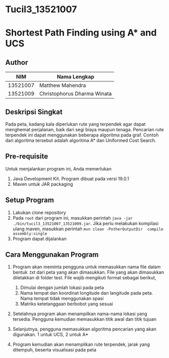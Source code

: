 # Tucil3_13521007
# Shortest Path Finding using A* and UCS
## Author
| NIM | Nama Lengkap |
| --- | ------------ |
| 13521007 | Matthew Mahendra |
| 13521009 | Christophorus Dharma Winata |

## Deskripsi Singkat
Pada peta, kadang kala diperlukan rute yang terpendek agar dapat menghemat perjalanan, baik dari segi biaya maupun tenaga. Pencarian rute terpendek ini dapat menggunakan beberapa algoritma pada graf. Contoh dari algoritma tersebut adalah algoritma A* dan Uniformed Cost Search.

## Pre-requisite
Untuk menjalankan program ini, Anda memerlukan
1. Java Development Kit. Program dibuat pada versi 19.0.1
2. Maven untuk JAR packaging

## Setup Program
1. Lakukan clone repository
2. Pada `root` dari program ini, masukkan perintah `java -jar ./bin/tucil3_13521007_13521009.jar`. Jika perlu melakukan kompilasi ulang maven, masukkan perintah `mvn clean -PotherOutputDir  compile assembly:single`
3. Program dapat dijalankan

## Cara Menggunakan Program
1. Program akan meminta pengguna untuk memasukkan nama file dalam bentuk .txt dari peta yang akan dimasukkan. File yang akan dimasukkan diletakkan di folder test. File wajib mengikuti format sebagai berikut,

    1. Dimulai dengan jumlah lokasi pada peta
    2. Nama tempat dan koordinat longitude dan langitude pada peta. Nama tempat tidak menggunakan spasi
    3. Matriks ketetanggaan berbobot yang sesuai

2. Setelahnya program akan menampilkan nama-nama lokasi yang tersedia. Pengguna kemudian memasukkan titik awal dan titik tujuan

3. Selanjutnya, pengguna memasukkan algoritma pencarian yang akan digunakan. 1 untuk UCS, 2 untuk A*

4. Program kemudian akan menampilkan rute terpendek, jarak yang ditempuh, beserta visualisasi pada peta